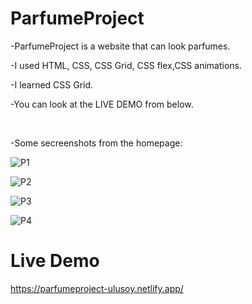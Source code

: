 # ParfumeProject

-ParfumeProject is a website that can look parfumes.

-I used HTML, CSS, CSS Grid, CSS flex,CSS animations.

-I learned CSS Grid.

-You can look at the LIVE DEMO from below.  

<br>
    
-Some secreenshots from the homepage:
  
![P1](https://github.com/MEminUlusoy/ParfumeProject/assets/68780064/0279feb9-c756-4311-bccf-d009ede301f6)

![P2](https://github.com/MEminUlusoy/ParfumeProject/assets/68780064/380f9c1b-7171-4386-8afa-c3d39f13c22e)

![P3](https://github.com/MEminUlusoy/ParfumeProject/assets/68780064/99658320-91c0-48c5-867b-76e62e1f6020)

![P4](https://github.com/MEminUlusoy/ParfumeProject/assets/68780064/2846e950-d596-4029-91ed-cad6487dbded)

<h1>Live Demo</h1>
<a href="https://parfumeproject-ulusoy.netlify.app/">https://parfumeproject-ulusoy.netlify.app/</a>
